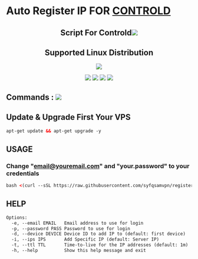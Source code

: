 # Auto Register IP FOR <a href="https://controld.com/">CONTROLD</a>

<h2 align="center">Script For Controld<img src="https://img.shields.io/badge/Version-samsfxControld_1.0-blue.svg"></h2>

<h2 align="center"> Supported Linux Distribution</h2>
<p align="center"><img src="https://d33wubrfki0l68.cloudfront.net/5911c43be3b1da526ed609e9c55783d9d0f6b066/9858b/assets/img/debian-ubuntu-hover.png"></p>
<p align="center"><img src="https://img.shields.io/static/v1?style=for-the-badge&logo=debian&label=Debian%2010&message=Buster&color=blue"> <img src="https://img.shields.io/static/v1?style=for-the-badge&logo=debian&label=Debian%2011&message=Bullseye&color=blue"> <img src="https://img.shields.io/static/v1?style=for-the-badge&logo=ubuntu&label=Ubuntu%2018&message=18.04 LTS&color=blue"> <img src="https://img.shields.io/static/v1?style=for-the-badge&logo=ubuntu&label=Ubuntu%2020&message=20.04 LTS&color=blue"></p>

## Commands : <img src="https://img.shields.io/static/v1?style=for-the-badge&logo=powershell&label=Shell&message=Bash%20Script&color=lightgray">
## Update & Upgrade First Your VPS
```html
apt-get update && apt-get upgrade -y
```

## USAGE
### Change "email@youremail.com" and "your.password" to your credentials
```html
bash <(curl --sSL https://raw.githubusercontent.com/syfqsamvpn/register-controld/main/main.sh) --email "email@youremail.com" --password "your.password"
```

## HELP
```html
Options:
  -e, --email EMAIL   Email address to use for login
  -p, --password PASS Password to use for login
  -d, --device DEVICE Device ID to add IP to (default: first device)
  -i, --ips IPS       Add Specific IP (default: Server IP)
  -t, --ttl TTL       Time-to-live for the IP addresses (default: 1m)
  -h, --help          Show this help message and exit
```
